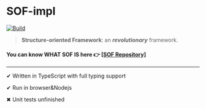 # SOF-impl

[![Build](https://github.com/Structure-Oriented-Framework/SOF-impl/actions/workflows/node.js.yml/badge.svg)](https://github.com/Structure-Oriented-Framework/SOF-impl/actions/workflows/node.js.yml)

> **Structure-oriented Framework**: an _**revolutionary**_ framework.

#### You can know WHAT SOF IS here 👉 [[**SOF** Repository]](https://github.com/Structure-Oriented-Framework/SOF)

---

✔ Written in TypeScript with full typing support

✔ Run in browser&Nodejs

✖ Unit tests unfinished
